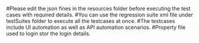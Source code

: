 #Please edit the json fines in the resources folder before executing the test cases with required details.
#You can use the regression suite xml file under testSuites folder to execute all the testcases at once.
#The testcases include UI automation as well as API automation scenarios.
#Property file used to login stor the login details.
